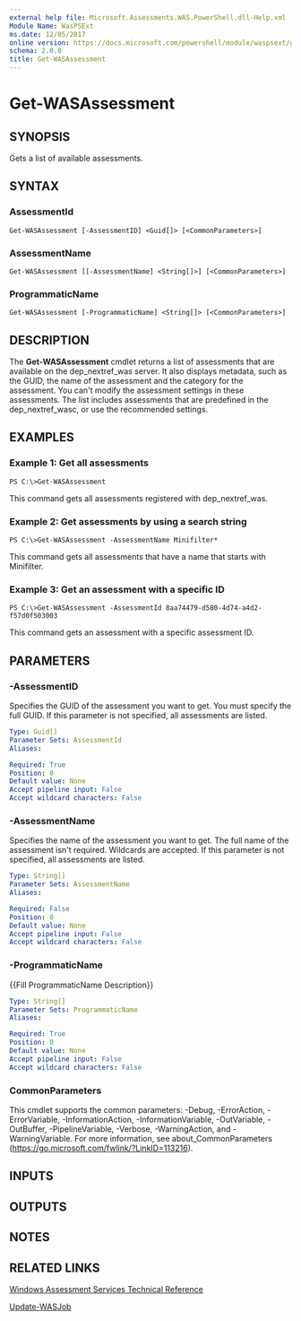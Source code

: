 ```yaml
---
external help file: Microsoft.Assessments.WAS.PowerShell.dll-Help.xml
Module Name: WasPSExt
ms.date: 12/05/2017
online version: https://docs.microsoft.com/powershell/module/waspsext/get-wasassessment?view=windowsserver2012r2-ps&wt.mc_id=ps-gethelp
schema: 2.0.0
title: Get-WASAssessment
---
```


# Get-WASAssessment

## SYNOPSIS
Gets a list of available assessments.

## SYNTAX

### AssessmentId
```
Get-WASAssessment [-AssessmentID] <Guid[]> [<CommonParameters>]
```

### AssessmentName
```
Get-WASAssessment [[-AssessmentName] <String[]>] [<CommonParameters>]
```

### ProgrammaticName
```
Get-WASAssessment [-ProgrammaticName] <String[]> [<CommonParameters>]
```

## DESCRIPTION
The **Get-WASAssessment** cmdlet returns a list of assessments that are available on the dep_nextref_was server.
It also displays metadata, such as the GUID, the name of the assessment and the category for the assessment.
You can't modify the assessment settings in these assessments.
The list includes assessments that are predefined in the dep_nextref_wasc, or use the recommended settings.

## EXAMPLES

### Example 1: Get all assessments
```
PS C:\>Get-WASAssessment
```

This command gets all assessments registered with dep_nextref_was.

### Example 2: Get assessments by using a search string
```
PS C:\>Get-WASAssessment -AssessmentName Minifilter*
```

This command gets all assessments that have a name that starts with Minifilter.

### Example 3: Get an assessment with a specific ID
```
PS C:\>Get-WASAssessment -AssessmentId 8aa74479-d580-4d74-a4d2-f57d0f503003
```

This command gets an assessment with a specific assessment ID.

## PARAMETERS

### -AssessmentID
Specifies the GUID of the assessment you want to get.
You must specify the full GUID.
If this parameter is not specified, all assessments are listed.

```yaml
Type: Guid[]
Parameter Sets: AssessmentId
Aliases: 

Required: True
Position: 0
Default value: None
Accept pipeline input: False
Accept wildcard characters: False
```

### -AssessmentName
Specifies the name of the assessment you want to get.
The full name of the assessment isn't required.
Wildcards are accepted.
If this parameter is not specified, all assessments are listed.

```yaml
Type: String[]
Parameter Sets: AssessmentName
Aliases: 

Required: False
Position: 0
Default value: None
Accept pipeline input: False
Accept wildcard characters: False
```

### -ProgrammaticName
{{Fill ProgrammaticName Description}}

```yaml
Type: String[]
Parameter Sets: ProgrammaticName
Aliases: 

Required: True
Position: 0
Default value: None
Accept pipeline input: False
Accept wildcard characters: False
```

### CommonParameters
This cmdlet supports the common parameters: -Debug, -ErrorAction, -ErrorVariable, -InformationAction, -InformationVariable, -OutVariable, -OutBuffer, -PipelineVariable, -Verbose, -WarningAction, and -WarningVariable. For more information, see about_CommonParameters (https://go.microsoft.com/fwlink/?LinkID=113216).

## INPUTS

## OUTPUTS

## NOTES

## RELATED LINKS

[Windows Assessment Services Technical Reference](https://go.microsoft.com/fwlink/?LinkId=215628)

[Update-WASJob](./Update-WASJob.md)

